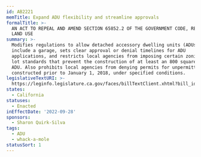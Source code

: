 ```yaml
---
id: AB2221
memTitle: Expand ADU flexibility and streamline approvals
formalTitle: >-
  AN ACT TO REPEAL AND AMEND SECTION 65852.2 OF THE GOVERNMENT CODE, RELATING TO
  LAND USE
summary: >-
  Modifies regulations to allow detached accessory dwelling units (ADUs) to
  include a garage, sets clear approval or denial timelines for ADU
  applications, and restricts local agencies from imposing certain zoning and
  lot standards that prevent the construction of at least an 800 square foot
  ADU. Also prohibits local agencies from denying permits for unpermitted ADUs
  constructed prior to January 1, 2018, under specified conditions.
legislativeTextURI: >-
  https://leginfo.legislature.ca.gov/faces/billTextClient.xhtml?bill_id=202120220AB2221
states:
  - California
statuses:
  - Enacted
inEffectDate: '2022-09-28'
sponsors:
  - Sharon Quirk-Silva
tags:
  - ADU
  - whack-a-mole
statusSort: 1
---
```

